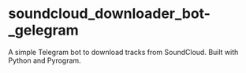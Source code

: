 # soundcloud_downloader_bot-_gelegram
A simple Telegram bot to download tracks from SoundCloud. Built with Python and Pyrogram.
